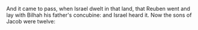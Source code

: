 And it came to pass, when Israel dwelt in that land, that Reuben went and lay with Bilhah his father's concubine: and Israel heard it. Now the sons of Jacob were twelve:
